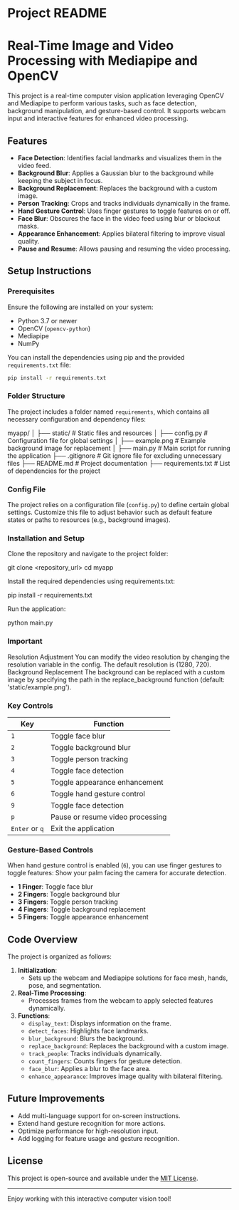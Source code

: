# Project README

# Real-Time Image and Video Processing with Mediapipe and OpenCV

This project is a real-time computer vision application leveraging OpenCV and Mediapipe to perform various tasks, such as face detection, background manipulation, and gesture-based control. It supports webcam input and interactive features for enhanced video processing.

## Features

- **Face Detection**: Identifies facial landmarks and visualizes them in the video feed.
- **Background Blur**: Applies a Gaussian blur to the background while keeping the subject in focus.
- **Background Replacement**: Replaces the background with a custom image.
- **Person Tracking**: Crops and tracks individuals dynamically in the frame.
- **Hand Gesture Control**: Uses finger gestures to toggle features on or off.
- **Face Blur**: Obscures the face in the video feed using blur or blackout masks.
- **Appearance Enhancement**: Applies bilateral filtering to improve visual quality.
- **Pause and Resume**: Allows pausing and resuming the video processing.

## Setup Instructions

### Prerequisites

Ensure the following are installed on your system:

- Python 3.7 or newer
- OpenCV (`opencv-python`)
- Mediapipe
- NumPy

You can install the dependencies using pip and the provided `requirements.txt` file:

```bash
pip install -r requirements.txt
```

### Folder Structure

The project includes a folder named `requirements`, which contains all necessary configuration and dependency files:

myapp/
│
├── static/              # Static files and resources
│   ├── config.py        # Configuration file for global settings
│   ├── example.png      # Example background image for replacement
│
├── main.py              # Main script for running the application
├── .gitignore           # Git ignore file for excluding unnecessary files
├── README.md            # Project documentation
├── requirements.txt     # List of dependencies for the project

### Config File

The project relies on a configuration file (`config.py`) to define certain global settings. Customize this file to adjust behavior such as default feature states or paths to resources (e.g., background images).

### Installation and Setup

Clone the repository and navigate to the project folder:

git clone <repository_url>
cd myapp

Install the required dependencies using requirements.txt:

pip install -r requirements.txt

Run the application:

python main.py

### Important
Resolution Adjustment 
You can modify the video resolution by changing the resolution variable in the config. The default resolution is (1280, 720).
Background Replacement 
The background can be replaced with a custom image by specifying the path in the replace_background function (default: 'static/example.png').

### Key Controls

| Key   | Function                           |
|-------|------------------------------------|
| `1`   | Toggle face blur                  |
| `2`   | Toggle background blur            |
| `3`   | Toggle person tracking            |
| `4`   | Toggle face detection             |
| `5`   | Toggle appearance enhancement     |
| `6`   | Toggle hand gesture control       |
| `9`   | Toggle face detection             |
| `p`   | Pause or resume video processing  |
| `Enter` or `q` | Exit the application     |

### Gesture-Based Controls

When hand gesture control is enabled (`6`), you can use finger gestures to toggle features:
Show your palm facing the camera for accurate detection.

- **1 Finger**: Toggle face blur
- **2 Fingers**: Toggle background blur
- **3 Fingers**: Toggle person tracking
- **4 Fingers**: Toggle background replacement
- **5 Fingers**: Toggle appearance enhancement

## Code Overview

The project is organized as follows:

1. **Initialization**:
   - Sets up the webcam and Mediapipe solutions for face mesh, hands, pose, and segmentation.
2. **Real-Time Processing**:
   - Processes frames from the webcam to apply selected features dynamically.
3. **Functions**:
   - `display_text`: Displays information on the frame.
   - `detect_faces`: Highlights face landmarks.
   - `blur_background`: Blurs the background.
   - `replace_background`: Replaces the background with a custom image.
   - `track_people`: Tracks individuals dynamically.
   - `count_fingers`: Counts fingers for gesture detection.
   - `face_blur`: Applies a blur to the face area.
   - `enhance_appearance`: Improves image quality with bilateral filtering.

## Future Improvements

- Add multi-language support for on-screen instructions.
- Extend hand gesture recognition for more actions.
- Optimize performance for high-resolution input.
- Add logging for feature usage and gesture recognition.

## License

This project is open-source and available under the [MIT License](https://opensource.org/licenses/MIT).

---

Enjoy working with this interactive computer vision tool!